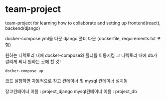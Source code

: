 # team-project
team-project for learning how to collaborate and setting up frontend(react), backend(django)


docker-compose.yml을 다운
django 폴더 다운 (dockerfile, requirements.txt 포함)

원하는 디렉토리 내에 docker-compose와 폴더를 이동시킴
그 디렉토리 내에 db가 깔리게 되니 원하는 곳에 할 것!

```
docker-compose up
```
코드 실행하면 자동적으로 장고 컨테이너 및 mysql 컨테이너 설치됨

장고컨테이너 이름 : project_django
mysql컨테이너 이름 : project_db
